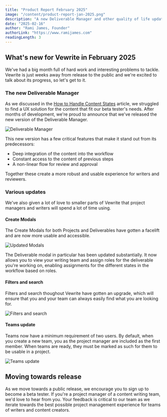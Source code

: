 ```yaml
---
title: "Product Report February 2025"
image: "/content/product-report-jan-2025.png"
description: "A new Deliverable Manager and other quality of life updates."
date: "2025-02-16"
author: "Rami James, Founder"
authorLink: "https://www.ramijames.com"
readingLength: 3
---
```


## What's new for Vewrite in February 2025

We've had a big month full of hard work and interesting problems to tackle. Vewrite is just weeks away from release to the public and we're excited to talk about its progress, so let's get to it.

### The new Deliverable Manager

As we discussed in the [How to Handle Content States](https://vewrite.com/articles/how-to-handle-content-states) article, we struggled to find a UX solution for the content that fit our beta tester's needs. After months of development, we're proud to announce that we've released the new version of the Deliverable Manager.

![Deliverable Manager](/content/product-report-feb-2025-multiple-screens.png)

This new version has a few critical features that make it stand out from its predecessors:

- Deep integration of the content into the workflow
- Constant access to the content of previous steps
- A non-linear flow for review and approval

Together these create a more robust and usable experience for writers and reviewers.

### Various updates

We've also given a lot of love to smaller parts of Vewrite that project managers and writers will spend a lot of time using.

#### Create Modals

The Create Modals for both Projects and Deliverables have gotten a facelift and are now more usable and accessible.

![Updated Modals](/content/product-report-feb-2025-updated-modals.png)

The Deliverable modal in particular has been updated substantially. It now allows you to view your writing team and assign roles for the deliverable you're working on, enabling assignments for the different states in the workflow based on roles.

#### Filters and search

Filters and search thoughout Vewrite have gotten an upgrade, which will ensure that you and your team can always easily find what you are looking for.

![Filters and search](/content/product-report-feb-2025-screenshot1.png)

#### Teams update

Teams now have a minimum requirement of two users. By default, when you create a new team, you as the project manager are included as the first member. When teams are ready, they must be marked as such for them to be usable in a project.

![Teams update](/content/product-report-feb-2025-screenshot2.png)

## Moving towards release

As we move towards a public release, we encourage you to sign up to become a beta tester. If you're a project manager of a content writing team, we'd love to hear from you. Your feedback is critical to our team as we iterate towards the best possible project management experience for teams of writers and content creators.

